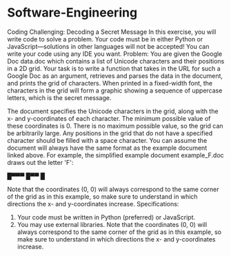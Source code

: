 # Software-Engineering
Coding Challenging: Decoding a Secret Message
In this exercise, you will write code to solve a problem. Your code must be in either Python or JavaScript—solutions in other languages will not be accepted! You can write your code using any IDE you want.
Problem:
You are given the Google Doc data.doc which contains a list of Unicode characters and their positions in a 2D grid. Your task is to write a function that takes in the URL for such a Google Doc as an argument, retrieves and parses the data in the document, and prints the grid of characters. When printed in a fixed-width font, the characters in the grid will form a graphic showing a sequence of uppercase letters, which is the secret message.

The document specifies the Unicode characters in the grid, along with the x- and y-coordinates of each character.
The minimum possible value of these coordinates is 0. There is no maximum possible value, so the grid can be arbitrarily large.
Any positions in the grid that do not have a specified character should be filled with a space character.
You can assume the document will always have the same format as the example document linked above.
For example, the simplified example document example_F.doc draws out the letter 'F':

█▀▀▀
█▀▀
█

Note that the coordinates (0, 0) will always correspond to the same corner of the grid as in this example, so make sure to understand in which directions the x- and y-coordinates increase.
Specifications:
1. Your code must be written in Python (preferred) or JavaScript.
2. You may use external libraries.
Note that the coordinates (0, 0) will always correspond to the same corner of the grid as in this example, so make sure to understand in which directions the x- and y-coordinates increase.
